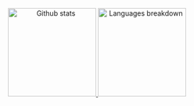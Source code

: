 <div align="center">
  <a href="https://github.com/dino3111">
  <img height="180em" src="https://github-readme-stats.vercel.app/api?username=dino3111&show_icons=true&theme=tokyonight&include_all_commits=true&count_private=true" alt="Github stats" />
  <img height="180em" src="https://github-readme-stats.vercel.app/api/top-langs/?username=dino3111&layout=compact&langs_count=5&theme=tokyonight" alt="Languages breakdown" />
</div>
